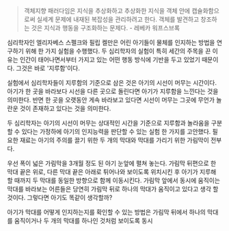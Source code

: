 > 객체지향 패러다임은 지식을 추상화하고 추상화한 지식을 객체 안에 캡슐화함으로써 실세계 문제에 내재된 복잡성을 관리하려고 한다. 객체를 발견하고 창조하는 것은 지식과 행동을 구조화하는 문제다. - 레베카 워프스브록

심리학자인 엘리자베스 스펠크와 필립 켈만은 어린 아기들이 물체를 인지하는 방법을 연구하기 위해 한 가지 실험을 수행했다. 두 심리학자의 실험이 특히 세간의 주목을 끈 이유는 인간이 태어나면서부터 가지고 있는 어떤 행동 방식에 기반을 두고 있었기 때문이다. 그것은 바로 '지루함'이다.

실험에서 심리학자들이 지루함의 기준으로 삼은 것은 아기의 시선이 머무는 시간이다. 아기가 한 곳을 바라보다 시선을 다른 곳으로 돌린다면 아기가 지루함을 느낀다는 것을 의미한다. 반면 한 곳을 오랫동안 게속 바라보고 있다면 시선이 머무는 그곳에 무언가 놀란운 것이 존재하고 있다는 것을 의미한다.

두 심리학자는 아기의 시선이 머무는 상대적인 시간을 기준으로 지루함과 놀라움을 구분할 수 있다는 가정하에 아기의 인지능력을 판단할 수 있는 실험 한 가지를 고안했다. 필요한 재료는 아기의 주의를 끌기 위한 두 개의 막대와 막대를 가리기 위한 가림막이 전부다.

우선 폭이 넓은 가림막을 3개월 정도 된 아기 눈앞에 펼쳐 놓는다. 가림막 뒤편으로 한 막대 끝은 위로, 다른 막대 끝은 아래로 튀어나와 보이도록 위치시킨 후 아기가 지루해 할 때까지 두 막대를 동일한 방향으로 함께 이동시킨다. 가림막 앞에서 동시에 움직이는 막대를 바라보는 어른들은 당연히 가림막 뒤로 하나의 막대가 움직이고 있다고 생각 할 것이다. 그렇다면 아기도 똑같이 생각할까?

아기가 막대를 어떻게 인지하는지를 확인할 수 있는 방법은 가림막 뒤에서 하나의 막대를 움직이거나 두 개의 막대를 하나인 것처럼 보이도록 동시
